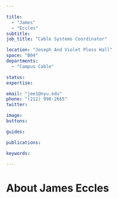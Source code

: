 ```yaml
---

title:
  - "James"
  - "Eccles"
subtitle: 
job_title: "Cable Systems Coordinator"

location: "Joseph And Violet Pless Hall"
space: "B04"
departments:
  - "Campus Cable"

status: 
expertise:

email: "jee1@nyu.edu"
phone: "(212) 998-2665"
twitter: 

image: 
buttons:

guides:

publications:

keywords:

---
```


# About James Eccles


